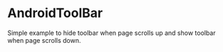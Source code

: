 # AndroidToolBar

Simple example to hide toolbar when page scrolls up and show toolbar when page scrolls down.
